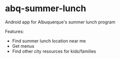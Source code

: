 # abq-summer-lunch
Android app for Albuquerque's summer lunch program

Features:
- Find summer lunch location near me
- Get menus
- Find other city resources for kids/families
